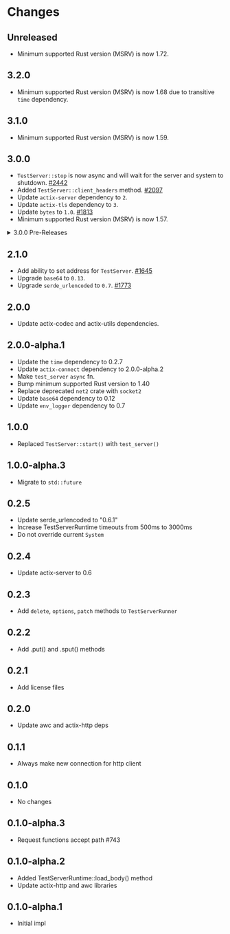 # Changes

## Unreleased

- Minimum supported Rust version (MSRV) is now 1.72.

## 3.2.0

- Minimum supported Rust version (MSRV) is now 1.68 due to transitive `time` dependency.

## 3.1.0

- Minimum supported Rust version (MSRV) is now 1.59.

## 3.0.0

- `TestServer::stop` is now async and will wait for the server and system to shutdown. [#2442]
- Added `TestServer::client_headers` method. [#2097]
- Update `actix-server` dependency to `2`.
- Update `actix-tls` dependency to `3`.
- Update `bytes` to `1.0`. [#1813]
- Minimum supported Rust version (MSRV) is now 1.57.

[#2442]: https://github.com/actix/actix-web/pull/2442
[#2097]: https://github.com/actix/actix-web/pull/2097
[#1813]: https://github.com/actix/actix-web/pull/1813

<details>
<summary>3.0.0 Pre-Releases</summary>

## 3.0.0-beta.13

- No significant changes since `3.0.0-beta.12`.

## 3.0.0-beta.12

- No significant changes since `3.0.0-beta.11`.

## 3.0.0-beta.11

- Minimum supported Rust version (MSRV) is now 1.54.

## 3.0.0-beta.10

- Update `actix-server` to `2.0.0-rc.2`. [#2550]

[#2550]: https://github.com/actix/actix-web/pull/2550

## 3.0.0-beta.9

- No significant changes since `3.0.0-beta.8`.

## 3.0.0-beta.8

- Update `actix-tls` to `3.0.0-rc.1`. [#2474]

[#2474]: https://github.com/actix/actix-web/pull/2474

## 3.0.0-beta.7

- Fix compatibility with experimental `io-uring` feature of `actix-rt`. [#2408]

[#2408]: https://github.com/actix/actix-web/pull/2408

## 3.0.0-beta.6

- `TestServer::stop` is now async and will wait for the server and system to shutdown. [#2442]
- Update `actix-server` to `2.0.0-beta.9`. [#2442]
- Minimum supported Rust version (MSRV) is now 1.52.

[#2442]: https://github.com/actix/actix-web/pull/2442

## 3.0.0-beta.5

- Minimum supported Rust version (MSRV) is now 1.51.

## 3.0.0-beta.4

- Added `TestServer::client_headers` method. [#2097]

[#2097]: https://github.com/actix/actix-web/pull/2097

## 3.0.0-beta.3

- No notable changes.

## 3.0.0-beta.2

- No notable changes.

## 3.0.0-beta.1

- Update `bytes` to `1.0`. [#1813]

[#1813]: https://github.com/actix/actix-web/pull/1813

</details>

## 2.1.0

- Add ability to set address for `TestServer`. [#1645]
- Upgrade `base64` to `0.13`.
- Upgrade `serde_urlencoded` to `0.7`. [#1773]

[#1773]: https://github.com/actix/actix-web/pull/1773
[#1645]: https://github.com/actix/actix-web/pull/1645

## 2.0.0

- Update actix-codec and actix-utils dependencies.

## 2.0.0-alpha.1

- Update the `time` dependency to 0.2.7
- Update `actix-connect` dependency to 2.0.0-alpha.2
- Make `test_server` `async` fn.
- Bump minimum supported Rust version to 1.40
- Replace deprecated `net2` crate with `socket2`
- Update `base64` dependency to 0.12
- Update `env_logger` dependency to 0.7

## 1.0.0

- Replaced `TestServer::start()` with `test_server()`

## 1.0.0-alpha.3

- Migrate to `std::future`

## 0.2.5

- Update serde_urlencoded to "0.6.1"
- Increase TestServerRuntime timeouts from 500ms to 3000ms
- Do not override current `System`

## 0.2.4

- Update actix-server to 0.6

## 0.2.3

- Add `delete`, `options`, `patch` methods to `TestServerRunner`

## 0.2.2

- Add .put() and .sput() methods

## 0.2.1

- Add license files

## 0.2.0

- Update awc and actix-http deps

## 0.1.1

- Always make new connection for http client

## 0.1.0

- No changes

## 0.1.0-alpha.3

- Request functions accept path #743

## 0.1.0-alpha.2

- Added TestServerRuntime::load_body() method
- Update actix-http and awc libraries

## 0.1.0-alpha.1

- Initial impl
